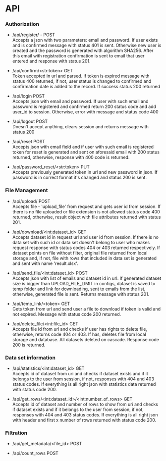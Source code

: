# API

<h3><b>Authorization</b></h3>

* /api/register/ - POST <br>
    Accepts a json with two parameters: email and password. If user exists and is confirmed message with status 401 is sent. Otherwise new user is created and the password is generated with algorithm SHA256. After this email with registration confirmation is sent to email that user entered and response with status 201.
     
* /api/confirm/&lt;str:token&gt; GET <br>
    Token accepted in url and parsed. If token is expired message with status 400 returned, if not, user status is changed to confirmed and confirmation date is added to the record. If success status 200 returned

* /api/login POST <br>
    Accepts json with email and password. If user with such email and password is registered and confirmed return 200 status code and add user_id to session. Otherwise, error with message and status code 400

* /api/logout POST <br>
    Doesn't accept anything, clears session and returns message with status 200

* /api/reset POST <br>
    Accepts json with email field and if user with such email is registered token for reset is generated and sent on aforesaid email with 200 status returned, otherwise, response with 400 code is returned.
    
* /api/password_reset/&lt;str:token&gt; PUT <br>
    Accepts previously generated token in url and new password in json. If password is in correct format it's changed and status 200 is sent.  
    


<h3><b>File Management</b></h3>

* /api/upload/ POST <br>
    Accepts file - 'upload_file' from request and gets user id from session. If there is no file uploaded or file extension is not allowed status code 400 returned, otherwise, result object with file attributes returned with status 201.
    
* /api/download/&lt;int:dataset_id&gt; GET <br>
    Accepts dataset id in request url and user id from session. If there is no data set with such id or data set doesn't belong to user who makes request response with status codes 404 or 403 returned respectively. If dataset points on file without filter, original file returned from local storage and, if not, file with rows that included in data set is generated and sent with name 'result.xlsx'.
    
* /api/send_file/&lt;int:dataset_id&gt; POST <br>
    Accepts json with list of emails and dataset id in url. If generated dataset size is bigger than UPLOAD_FILE_LIMIT in configs, dataset is saved to temp folder and link for downloading, sent to emails from the list, otherwise, generated file is sent. Returns message with status 201.

* /api/temp_link/&lt;token&gt; GET <br>
    Gets token from url and send user a file to download if token is valid and not expired. Message with status code 200 returned.

* /api/delete_file/&lt;int:file_id&gt; GET <br>
    Accepts file id from url and checks if user has rights to delete file, otherwise, returns code 404 or 403. If has, deletes file from local storage and database. All datasets deleted on cascade. Response code 200 is returned.

<h3><b>Data set information</b></h3>

* /api/statistics/&lt;int:dataset_id&gt; GET <br>
    Accepts id of dataset from uri and checks if dataset exists and if it belongs to the user from session, if not, responses with 404 and 403 status codes. If everything is all right json with statistics data returned with status code 200.
    
* /api/get_rows/&lt;int:dataset_id&gt;/&lt;int:number_of_rows&gt; GET <br>
    Accepts id of dataset and number of rows to show from uri and checks if dataset exists and if it belongs to the user from session, if not, responses with 404 and 403 status codes. If everything is all right json with header and first x number of rows returned with status code 200.

<h3><b>Filtration</b></h3>

* /api/get_metadata/&lt;file_id&gt; POST


* /api/count_rows POST